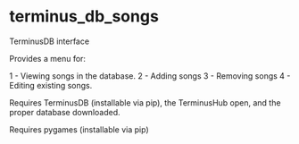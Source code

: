 # terminus_db_songs
TerminusDB interface

Provides a menu for:

1 - Viewing songs in the database.
2 - Adding songs
3 - Removing songs
4 - Editing existing songs.

Requires TerminusDB (installable via pip), the TerminusHub open, and the proper database downloaded.

Requires pygames (installable via pip)

